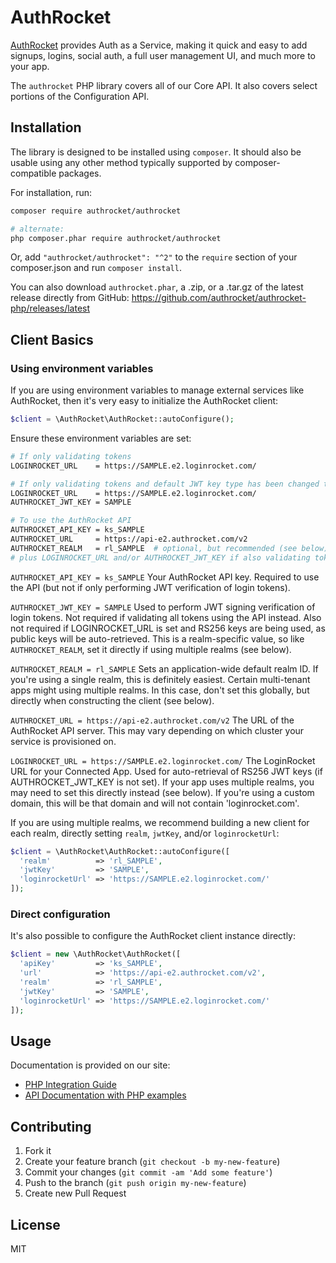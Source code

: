 # AuthRocket

[AuthRocket](https://authrocket.com/) provides Auth as a Service, making it quick and easy to add signups, logins, social auth, a full user management UI, and much more to your app.

The `authrocket` PHP library covers all of our Core API. It also covers select portions of the Configuration API.


## Installation

The library is designed to be installed using `composer`. It should also be usable using any other method typically supported by composer-compatible packages.

For installation, run:
```bash
composer require authrocket/authrocket

# alternate:
php composer.phar require authrocket/authrocket
```

Or, add `"authrocket/authrocket": "^2"` to the `require` section of your composer.json and run `composer install`.

You can also download `authrocket.phar`, a .zip, or a .tar.gz of the latest release directly from GitHub: https://github.com/authrocket/authrocket-php/releases/latest


## Client Basics

### Using environment variables

If you are using environment variables to manage external services like AuthRocket, then it's very easy to initialize the AuthRocket client:

```php
$client = \AuthRocket\AuthRocket::autoConfigure();
```

Ensure these environment variables are set:

```bash
# If only validating tokens
LOGINROCKET_URL    = https://SAMPLE.e2.loginrocket.com/

# If only validating tokens and default JWT key type has been changed to HS256
LOGINROCKET_URL    = https://SAMPLE.e2.loginrocket.com/
AUTHROCKET_JWT_KEY = SAMPLE

# To use the AuthRocket API
AUTHROCKET_API_KEY = ks_SAMPLE
AUTHROCKET_URL     = https://api-e2.authrocket.com/v2
AUTHROCKET_REALM   = rl_SAMPLE  # optional, but recommended (see below)
# plus LOGINROCKET_URL and/or AUTHROCKET_JWT_KEY if also validating tokens
```

`AUTHROCKET_API_KEY = ks_SAMPLE`
Your AuthRocket API key. Required to use the API (but not if only performing JWT verification of login tokens).

`AUTHROCKET_JWT_KEY = SAMPLE`
Used to perform JWT signing verification of login tokens. Not required if validating all tokens using the API instead. Also not required if LOGINROCKET_URL is set and RS256 keys are being used, as public keys will be auto-retrieved. This is a realm-specific value, so like `AUTHROCKET_REALM`, set it directly if using multiple realms (see below).

`AUTHROCKET_REALM = rl_SAMPLE`
Sets an application-wide default realm ID. If you're using a single realm, this is definitely easiest. Certain multi-tenant apps might using multiple realms. In this case, don't set this globally, but directly when constructing the client (see below).

`AUTHROCKET_URL = https://api-e2.authrocket.com/v2`
The URL of the AuthRocket API server. This may vary depending on which cluster your service is provisioned on.

`LOGINROCKET_URL = https://SAMPLE.e2.loginrocket.com/`
The LoginRocket URL for your Connected App. Used for auto-retrieval of RS256 JWT keys (if AUTHROCKET_JWT_KEY is not set). If your app uses multiple realms, you may need to set this directly instead (see below). If you're using a custom domain, this will be that domain and will not contain 'loginrocket.com'.

If you are using multiple realms, we recommend building a new client for each realm, directly setting `realm`, `jwtKey`, and/or `loginrocketUrl`:

```php
$client = \AuthRocket\AuthRocket::autoConfigure([
  'realm'          => 'rl_SAMPLE',
  'jwtKey'         => 'SAMPLE',
  'loginrocketUrl' => 'https://SAMPLE.e2.loginrocket.com/'
]);
```


### Direct configuration

It's also possible to configure the AuthRocket client instance directly:

```php
$client = new \AuthRocket\AuthRocket([
  'apiKey'         => 'ks_SAMPLE',
  'url'            => 'https://api-e2.authrocket.com/v2',
  'realm'          => 'rl_SAMPLE',
  'jwtKey'         => 'SAMPLE',
  'loginrocketUrl' => 'https://SAMPLE.e2.loginrocket.com/'
]);
```


## Usage

Documentation is provided on our site:

* [PHP Integration Guide](https://authrocket.com/docs/integration/php)
* [API Documentation with PHP examples](https://authrocket.com/docs/api/users)


## Contributing

1. Fork it
2. Create your feature branch (`git checkout -b my-new-feature`)
3. Commit your changes (`git commit -am 'Add some feature'`)
4. Push to the branch (`git push origin my-new-feature`)
5. Create new Pull Request


## License

MIT
